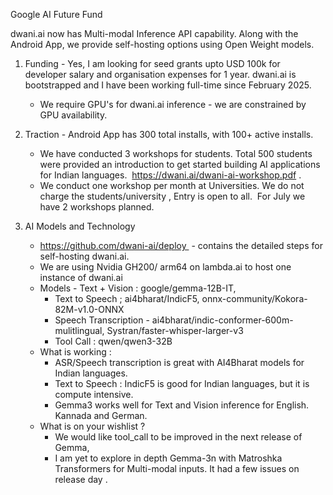 Google AI Future Fund

dwani.ai now has Multi-modal Inference API capability. 
Along with the Android App, we provide self-hosting options using Open Weight models. 

1. Funding 
    - Yes, I am looking for seed grants upto USD 100k for developer salary and organisation expenses for 1 year. dwani.ai is bootstrapped and I have been working full-time since February 2025.
    - We require GPU's for dwani.ai inference - we are constrained by GPU availability. 

2. Traction 
    - Android App has 300 total installs, with 100+ active installs. 
    - We have conducted 3 workshops for students. Total 500 students were provided an introduction to get started building AI applications for Indian languages.  https://dwani.ai/dwani-ai-workshop.pdf .
    - We conduct one workshop per month at Universities. We do not charge the students/university , Entry is open to all.  For July we have 2 workshops planned.
    
3. AI Models and Technology
    - https://github.com/dwani-ai/deploy  - contains the detailed steps for self-hosting dwani.ai. 
    - We are using Nvidia GH200/ arm64 on lambda.ai to host one instance of dwani.ai  
    - Models 
        - Text + Vision : google/gemma-12B-IT, 
        - Text to Speech ; ai4bharat/IndicF5, onnx-community/Kokora-82M-v1.0-ONNX 
        - Speech Transcription - ai4bharat/indic-conformer-600m-mulitlingual, Systran/faster-whisper-larger-v3
        - Tool Call : qwen/qwen3-32B
    - What is working :
        - ASR/Speech transcription is great with AI4Bharat models for Indian languages. 
        - Text to Speech : IndicF5 is good for Indian languages, but it is compute intensive. 
        - Gemma3 works well for Text and Vision inference for English. Kannada and German.
    - What is on your wishlist ?
        - We would like tool_call to be improved in the next release of Gemma,
        - I am yet to explore in depth Gemma-3n with Matroshka Transformers for Multi-modal inputs. It had a few issues on release day .